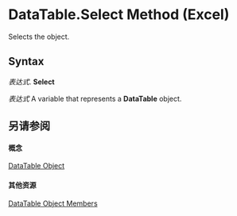 
# DataTable.Select Method (Excel)

Selects the object.


## Syntax

 _表达式_. **Select**

 _表达式_ A variable that represents a **DataTable** object.


## 另请参阅


#### 概念


[DataTable Object](aca0850b-2e72-cde9-b751-633876e1df99.md)
#### 其他资源


[DataTable Object Members](http://msdn.microsoft.com/library/5a46944b-e7e6-ac7c-6b95-736975a0a3eb%28Office.15%29.aspx)